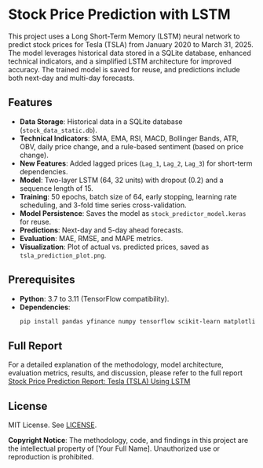 # Stock Price Prediction with LSTM

This project uses a Long Short-Term Memory (LSTM) neural network to predict stock prices for Tesla (TSLA) from January 2020 to March 31, 2025. The model leverages historical data stored in a SQLite database, enhanced technical indicators, and a simplified LSTM architecture for improved accuracy. The trained model is saved for reuse, and predictions include both next-day and multi-day forecasts.

## Features
- **Data Storage**: Historical data in a SQLite database (`stock_data_static.db`).
- **Technical Indicators**: SMA, EMA, RSI, MACD, Bollinger Bands, ATR, OBV, daily price change, and a rule-based sentiment (based on price change).
- **New Features**: Added lagged prices (`Lag_1`, `Lag_2`, `Lag_3`) for short-term dependencies.
- **Model**: Two-layer LSTM (64, 32 units) with dropout (0.2) and a sequence length of 15.
- **Training**: 50 epochs, batch size of 64, early stopping, learning rate scheduling, and 3-fold time series cross-validation.
- **Model Persistence**: Saves the model as `stock_predictor_model.keras` for reuse.
- **Predictions**: Next-day and 5-day ahead forecasts.
- **Evaluation**: MAE, RMSE, and MAPE metrics.
- **Visualization**: Plot of actual vs. predicted prices, saved as `tsla_prediction_plot.png`.

## Prerequisites
- **Python**: 3.7 to 3.11 (TensorFlow compatibility).
- **Dependencies**:
  ```bash
  pip install pandas yfinance numpy tensorflow scikit-learn matplotlib ta

## Full Report
For a detailed explanation of the methodology, model architecture, evaluation metrics, results, and discussion, please refer to the full report
[Stock Price Prediction Report: Tesla (TSLA) Using LSTM](https://docs.google.com/document/d/17UIqmWPD65O6nokmnc4Mly8vfG2Ph3pphW3uM_IPq-s/edit?usp=sharing)

## License
MIT License. See [LICENSE](LICENSE).

**Copyright Notice**: The methodology, code, and findings in this project are the intellectual property of [Your Full Name]. Unauthorized use or reproduction is prohibited.

